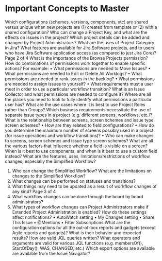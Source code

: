 # Important Concepts to Master

Which configurations (schemes, versions, components, etc) are shared versus unique
when new projects are (1) created from template or (2) with a shared configuration?
Who can change a Project Key, and what are the effects on issues in the project?
Which project details can be added and changed by Project Administrators?
What are the uses of Project Category in Jira?
What features are available for Jira Software projects, and to users who have Jira
Software application access (as compared to just Jira Core)?
Page 2 of 4
What is the importance of the Browse Projects permission?
How do combinations of permissions work together to enable specific actions? For
example:
• What permissions are needed to Move Issues?
• What permissions are needed to Edit or Delete All Worklogs?
• What permissions are needed to rank issues in the backlog?
• What permissions are needed to assign issues to yourself?
• What requirements must a user meet in order to use a particular workflow
transition?
What is an Issue Collector and what permissions are needed to configure it?
Where are all the places you need to look to fully identify what permissions a
particular user has?
What are the use cases where it is best to use Project Roles rather than Groups?
Which business requirements necessitate the use of separate issue types in a project
(e.g. different screens, workflows, etc.)?
What is the relationship between screens, screen schemes and issue type screen
schemes?
• How are they related to field configurations?
• How do you determine the maximum number of screens possibly used in a
project (for issue operations and workflow transitions)?
• Who can make changes to screens, screen schemes and issue type screen
schemes?
What are all the various factors that influence whether a field is visible on a screen?
When is it best to use components, and when is it best to use a custom field instead?
What are the features, uses, limitations/restrictions of workflow changes, especially
the Simplified Workflow?
1. Who can change the Simplified Workflow? What are the limitations on changes
to the Simplified Workflow?
2. What changes can be performed on statuses and transitions?
3. What things may need to be updated as a result of workflow changes of any
kind?
Page 3 of 4
4. What workflow changes can be done through the board by board
administrators?
5. What types of workflow changes can Project Administrators make if Extended
Project Administration is enabled?
How do these settings affect notifications?
• AutoWatch setting
• My Changes setting
• Share This Issue
• @Mentions
• Filter Subscriptions
What are the configuration options for all the out-of-box reports and gadgets (except
Agile reports and gadgets)? What is their behavior and expected results?
How are valid JQL queries written? What operators and arguments are valid for
various JQL functions (e.g. membersOf(), StartOfDay(), WAS, CHANGED, etc.)
Which export options are available are available from the Issue Navigator?